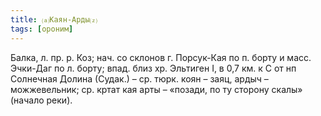```yaml
---
title: ⒜Каян-Арды⒵
tags: [ороним]
---
```


Балка, л. пр. р. Коз; нач. со склонов г. Порсук-Кая по п. борту и масс. Эчки-Даг
по л. борту; впад. близ хр. Эльтиген I, в 0,7 км. к С от нп Солнечная Долина
(Судак.) – ср. тюрк. коян – заяц, ардыч – можжевельник; ср. кртат кая арты –
«позади, по ту сторону скалы» (начало реки).

